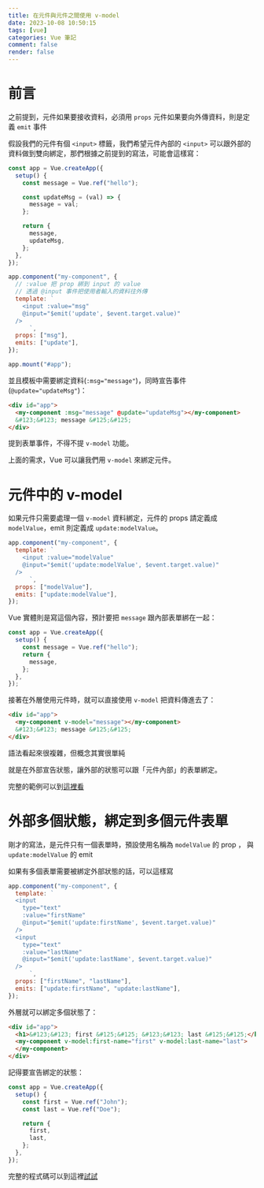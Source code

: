 ```yaml
---
title: 在元件與元件之間使用 v-model
date: 2023-10-08 10:50:15
tags: [vue]
categories: Vue 筆記
comment: false
render: false
---
```

# 前言

之前提到，元件如果要接收資料，必須用 `props`
元件如果要向外傳資料，則是定義 `emit` 事件

假設我們的元件有個 `<input>` 標籤，我們希望元件內部的 `<input>` 可以跟外部的資料做到雙向綁定，那們根據之前提到的寫法，可能會這樣寫：

```js
const app = Vue.createApp({
  setup() {
    const message = Vue.ref("hello");

    const updateMsg = (val) => {
      message = val;
    };

    return {
      message,
      updateMsg,
    };
  },
});

app.component("my-component", {
  // :value 把 prop 綁到 input 的 value
  // 透過 @input 事件把使用者輸入的資料往外傳
  template: `
    <input :value="msg"
    @input="$emit('update', $event.target.value)"
  />
      `,
  props: ["msg"],
  emits: ["update"],
});

app.mount("#app");
```

並且模板中需要綁定資料(`:msg="message"`)，同時宣告事件(`@update="updateMsg"`)：

```html
<div id="app">
  <my-component :msg="message" @update="updateMsg"></my-component>
  &#123;&#123; message &#125;&#125;
</div>
```

提到表單事件，不得不提 `v-model` 功能。

上面的需求，Vue 可以讓我們用 `v-model` 來綁定元件。

# 元件中的 v-model

如果元件只需要處理一個 `v-model` 資料綁定，元件的 props 請定義成 `modelValue`，emit 則定義成 `update:modelValue`。

```js
app.component("my-component", {
  template: `
    <input :value="modelValue"
    @input="$emit('update:modelValue', $event.target.value)"
  />
      `,
  props: ["modelValue"],
  emits: ["update:modelValue"],
});
```

Vue 實體則是寫這個內容，預計要把 `message` 跟內部表單綁在一起：

```js
const app = Vue.createApp({
  setup() {
    const message = Vue.ref("hello");
    return {
      message,
    };
  },
});
```

接著在外層使用元件時，就可以直接使用 `v-model` 把資料傳進去了：

```html
<div id="app">
  <my-component v-model="message"></my-component>
  &#123;&#123; message &#125;&#125;
</div>
```

語法看起來很複雜，但概念其實很單純

就是在外部宣告狀態，讓外部的狀態可以跟「元件內部」的表單綁定。

完整的範例可以到[這裡看](https://jsfiddle.net/imall/kdpo5qyc/39/)


# 外部多個狀態，綁定到多個元件表單

剛才的寫法，是元件只有一個表單時，預設使用名稱為 `modelValue` 的 prop ， 與 `update:modelValue` 的 emit

如果有多個表單需要被綁定外部狀態的話，可以這樣寫

```js
app.component("my-component", {
  template: `
  <input
    type="text"
    :value="firstName"
    @input="$emit('update:firstName', $event.target.value)"
  />
  <input
    type="text"
    :value="lastName"
    @input="$emit('update:lastName', $event.target.value)"
  />
      `,
  props: ["firstName", "lastName"],
  emits: ["update:firstName", "update:lastName"],
});
```

外層就可以綁定多個狀態了：

```html
<div id="app">
  <h1>&#123;&#123; first &#125;&#125; &#123;&#123; last &#125;&#125;</h1>
  <my-component v-model:first-name="first" v-model:last-name="last">
  </my-component>
</div>
```

記得要宣告綁定的狀態：

```js
const app = Vue.createApp({
  setup() {
    const first = Vue.ref("John");
    const last = Vue.ref("Doe");

    return {
      first,
      last,
    };
  },
});
```

完整的程式碼可以到這裡[試試](https://jsfiddle.net/imall/kdpo5qyc/35/)
